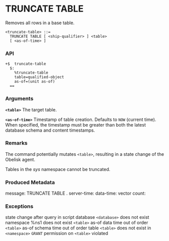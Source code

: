 # TRUNCATE TABLE

Removes all rows in a base table.

```
<truncate-table> ::=
  TRUNCATE TABLE [ <ship-qualifier> ] <table>
  [ <as-of-time> ]
```

### API
```
+$  truncate-table
  $:
    %truncate-table
    table=qualified-object
    as-of=(unit as-of)
  ==
```

### Arguments

**`<table>`**
The target table.

**`<as-of-time>`**
Timestamp of table creation. Defaults to `NOW` (current time). When specified, the timestamp must be greater than both the latest database schema and content timestamps.

### Remarks

The command potentially mutates `<table>`, resulting in a state change of the Obelisk agent.

Tables in the *sys* namespace cannot be truncated.

### Produced Metadata

message: TRUNCATE TABLE <namespace name>.<table name>
server-time: <timestamp>
data-time: <timestamp>
vector count: <count>

### Exceptions

state change after query in script
database `<database>` does not exist
namespace %ns1 does not exist
`<table>` as-of data time out of order
`<table>` as-of schema time out of order
table `<table>` does not exist in `<namespace>`
`GRANT` permission on `<table>` violated
